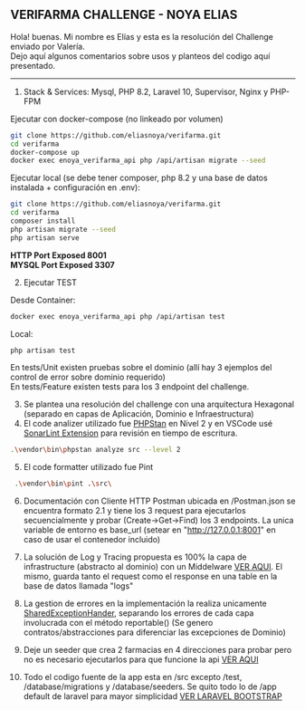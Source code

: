 ## VERIFARMA CHALLENGE - NOYA ELIAS

Hola! buenas. Mi nombre es Elías y esta es la resolución del Challenge enviado por Valería.
<br/>
Dejo aquí algunos comentarios sobre usos y planteos del codigo aquí presentado.

<hr/>

1. Stack & Services: Mysql, PHP 8.2, Laravel 10, Supervisor, Nginx y PHP-FPM

Ejecutar con docker-compose (no linkeado por volumen)

```bash
git clone https://github.com/eliasnoya/verifarma.git
cd verifarma
docker-compose up
docker exec enoya_verifarma_api php /api/artisan migrate --seed
```

Ejecutar local (se debe tener composer, php 8.2 y una base de datos instalada + configuración en .env):

```bash
git clone https://github.com/eliasnoya/verifarma.git
cd verifarma
composer install
php artisan migrate --seed
php artisan serve
```

<b>HTTP Port Exposed 8001</b>
<br/>
<b>MYSQL Port Exposed 3307</b>

2. Ejecutar TEST

Desde Container:

```bash
docker exec enoya_verifarma_api php /api/artisan test
```

Local:

```bash
php artisan test
```

En tests/Unit existen pruebas sobre el dominio (allí hay 3 ejemplos del control de error sobre dominio requerido)
<br/>
En tests/Feature existen tests para los 3 endpoint del challenge.

3. Se plantea una resolución del challenge con una arquitectura Hexagonal (separado en capas de Aplicación, Dominio e Infraestructura)
4. El code analizer utilizado fue [PHPStan](https://phpstan.org/) en Nivel 2 y en VSCode usé [SonarLint Extension](https://marketplace.visualstudio.com/items?itemName=SonarSource.sonarlint-vscode) para revisión en tiempo de escritura.

```bash
.\vendor\bin\phpstan analyze src --level 2
```

5. El code formatter utilizado fue Pint

```bash
 .\vendor\bin\pint .\src\
```

6. Documentación con Cliente HTTP Postman ubicada en <root>/Postman.json se encuentra formato 2.1 y tiene los 3 request para ejecutarlos secuencialmente y probar (Create->Get->Find) los 3 endpoints. La unica variable de entorno es base_url (setear en "http://127.0.0.1:8001" en caso de usar el contenedor incluido)  
   

7. La solución de Log y Tracing propuesta es 100% la capa de infrastructure (abstracto al dominio) con un Middelware [VER AQUI](https://github.com/eliasnoya/verifarma-challenge/blob/main/src/Shared/Infrastructure/Middleware/HttpLoggerMiddleware.php). El mismo, guarda tanto el request como el response en una table en la base de datos llamada "logs"

8. La gestion de errores en la implementación la realiza unicamente [SharedExceptionHander](https://github.com/eliasnoya/verifarma/blob/main/src/Shared/Infrastructure/SharedExceptionHandler.php), separando los errores de cada capa involucrada con el método reportable() (Se genero contratos/abstracciones para diferenciar las excepciones de Dominio)

9. Deje un seeder que crea 2 farmacias en 4 direcciones para probar pero no es necesario ejecutarlos para que funcione la api [VER AQUI](https://github.com/eliasnoya/verifarma-challenge/blob/main/database/seeders/DatabaseSeeder.php)

10. Todo el codigo fuente de la app esta en <root>/src excepto <root>/test, <root>/database/migrations y <root>/database/seeders. Se quito todo lo de <root>/app default de laravel para mayor simplicidad
    [VER LARAVEL BOOTSTRAP](https://github.com/eliasnoya/verifarma/blob/main/bootstrap/app.php)
